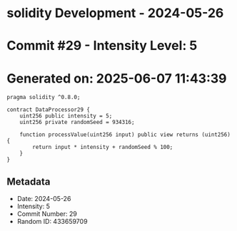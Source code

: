 ﻿# solidity Development - 2024-05-26
# Commit #29 - Intensity Level: 5
# Generated on: 2025-06-07 11:43:39
```solidity
pragma solidity ^0.8.0;

contract DataProcessor29 {
    uint256 public intensity = 5;
    uint256 private randomSeed = 934316;

    function processValue(uint256 input) public view returns (uint256) {
        return input * intensity + randomSeed % 100;
    }
}
```
## Metadata
- Date: 2024-05-26
- Intensity: 5
- Commit Number: 29
- Random ID: 433659709

